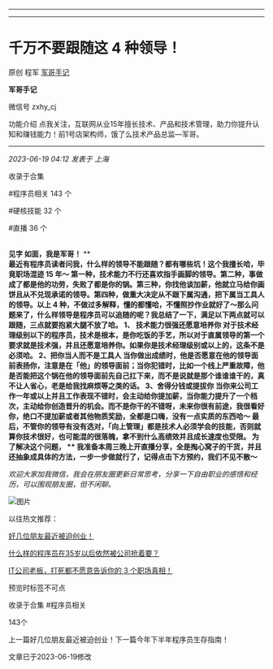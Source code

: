 ----------------------------------------
----------------------------------------
#  千万不要跟随这 4 种领导！

原创 程军  [ 军哥手记 ](javascript:void\(0\);)

**军哥手记** ![]()

微信号 zxhy_cj

功能介绍 点我关注，互联网从业15年擅长技术、产品和技术管理，助力你提升认知和赚钱能力！前1号店架构师，饿了么技术产品总监—军哥。

____

_2023-06-19 04:12_ _发表于 上海_

收录于合集

#程序员相关 143 个

#硬核技能 32 个

#直播 36 个

​  
 **见字 如面，我是军哥！** **  
**最近有程序员读者问我，什么样的领导不能跟随？都有哪些坑！这个我擅长哈，毕竟职场混迹 15 年～
第一种，技术能力不行还喜欢指手画脚的领导。第二种，事做成了都是他的功劳，失败了都是你的锅。第三种，你找他谈加薪，他就立马给你画饼且从不兑现承诺的领导。第四种，做重大决定从不跟下属沟通，把下属当工具人的领导。以上
4
种，不做过多解释，懂的都懂哈，不懂照抄作业就好了～那么问题来了，什么样领导是程序员可以追随的呢？我总结了一下，满足以下两点就可以跟随，三点就要抱紧大腿不放了哈。
**1、 技术能力很强还愿意培养你**
对于技术经理级别以下的程序员，技术是根本，是你吃饭的手艺，所以对于直属领导的第一个要求就是技术强，并且还愿意培养你。如果你是技术经理级别或以上的，这条不是必须哈。
**2、把你当人而不是工具人**
当你做出成绩时，他是否愿意在他的领导面前表扬你，注意是在「他」的领导面前；当你犯错时，比如一个线上严重故障，他是否能把这个锅在他的领导面前先自己扛下来，而不是说就是那个谁谁谁干的，真不让人省心，老是给我找麻烦等之类的话。
**3、舍得分钱或提拔你**
当你来公司工作一年或以上并且工作表现不错时，会主动给你提加薪，当你能力提升了一个档次，主动给你创造晋升的机会。而不是你干的不错呀，未来你很有前途，我很看好你，绝口不提加薪或者其他物质奖励，全都是口嗨，没有一点实质的东西哈～
**最后，不管你的领导有没有选对，「向上管理」都是技术人必须学会的技能，否则就算你技术很好，也可能混的很落魄，拿不到什么高绩效并且成长速度也受限。**
**为了解决这个问题，** **
**我准备本周三晚上开直播分享，全是掏心窝子的干货，并且还抽象成具体的方法，一步一步做就行了，记得点击下方预约，我们不见不散～**** ​

 _欢迎大家加我微信，我会在朋友圈更新日常思考，分享一下自由职业的感悟和经历，可以围观朋友圈，但不闲聊。_

![图片](https://mmbiz.qpic.cn/sz_mmbiz_gif/zoS8kK5mlOnwOuOhVhCFYfibVPiasWib5kNZLDhAHq4lRXa9OdpTbSR0Xicvib3LEVQogibXpib0fMtcAMeIatAoYic7icg/640?wx_fmt=gif&wxfrom=5&wx_lazy=1&wx_co=1)

以往热文推荐：

[好几位朋友最近被迫创业！](http://mp.weixin.qq.com/s?__biz=MzA3MDU2MjM4Ng==&mid=2247497756&idx=1&sn=a147cf88e7953f5db1efc5c9ceee3eb1&chksm=9f385f21a84fd637e94af881072c80f767a8fc597bb43e091d903a0c52902e4db973c7095a2e&scene=21#wechat_redirect)

[什么样的程序员在35岁以后依然被公司抢着要？](http://mp.weixin.qq.com/s?__biz=MzA3MDU2MjM4Ng==&mid=2247497743&idx=1&sn=1ab09327013f0eb6b10f527e21ed7278&chksm=9f385f32a84fd62422f5db6693f04e752ce473755e97923a22221164aa972a2081058f1c982c&scene=21#wechat_redirect)  

[IT公司老板，打死都不愿意告诉你的 3
个职场真相！](http://mp.weixin.qq.com/s?__biz=MzA3MDU2MjM4Ng==&mid=2247497728&idx=1&sn=3c9d46cb7b2e50f8555a3d95eb7d0990&chksm=9f385f3da84fd62bd7b5662cdeddc39a3b4df46d57b7bdc65f3c1b2fd9c0f91fbf3b15bf69f7&scene=21#wechat_redirect)

  

预览时标签不可点

收录于合集 #程序员相关

143个

上一篇好几位朋友最近被迫创业！下一篇今年下半年程序员生存指南！

文章已于2023-06-19修改

